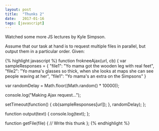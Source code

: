 ```yaml
---
layout: post
title:  "Thunks 2"
date:   2017-01-16
tags: [javascript]
---
```

Watched some more JS lectures by Kyle Simpson. 

Assume that our task at hand is to request multiple files in parallel, but output them in a particular order. Given:

{% highlight javascript %}
function frokneeAjax(url, cb) {
  var sampleResponses = {
    "file1": "Yo mama got the wooden leg with real feet",
    "file2": "Yo mama's glasses so thick, when she looks at maps she can see people waving at her",
    "file1": "Yo mama's an extra on the Simpsons"
  }

  var randomDelay = Math.floor((Math.random() * 10000));

  console.log("Making Ajax request...");

  setTimeout(function() {
    cb(sampleResponses[url]);
  }, randomDelay);
};

function output(text) {
  console.log(text);
};

function getFile(file) {
  // Write this thunk
};
{% endhighlight %}